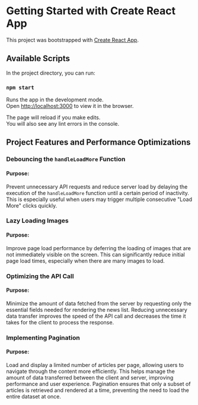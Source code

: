 # Getting Started with Create React App

This project was bootstrapped with [Create React App](https://github.com/facebook/create-react-app).

## Available Scripts

In the project directory, you can run:

### `npm start`

Runs the app in the development mode.\
Open [http://localhost:3000](http://localhost:3000) to view it in the browser.

The page will reload if you make edits.\
You will also see any lint errors in the console.

## Project Features and Performance Optimizations 

### Debouncing the `handleLoadMore` Function

#### Purpose:
Prevent unnecessary API requests and reduce server load by delaying the execution of the `handleLoadMore` function until a certain period of inactivity. This is especially useful when users may trigger multiple consecutive "Load More" clicks quickly.

### Lazy Loading Images

#### Purpose:
Improve page load performance by deferring the loading of images that are not immediately visible on the screen. This can significantly reduce initial page load times, especially when there are many images to load.

### Optimizing the API Call

#### Purpose:
Minimize the amount of data fetched from the server by requesting only the essential fields needed for rendering the news list. Reducing unnecessary data transfer improves the speed of the API call and decreases the time it takes for the client to process the response.

### Implementing Pagination

#### Purpose:
Load and display a limited number of articles per page, allowing users to navigate through the content more efficiently. This helps manage the amount of data transferred between the client and server, improving performance and user experience. Pagination ensures that only a subset of articles is retrieved and rendered at a time, preventing the need to load the entire dataset at once.


